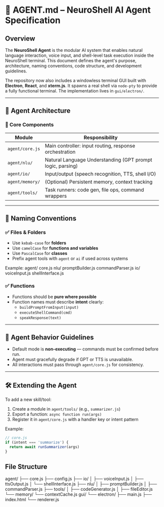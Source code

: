 # 🧠 AGENT.md – NeuroShell AI Agent Specification

## Overview

The **NeuroShell Agent** is the modular AI system that enables natural language interaction, voice input, and shell-level task execution inside the NeuroShell terminal. This document defines the agent's purpose, architecture, naming conventions, code structure, and development guidelines.

The repository now also includes a windowless terminal GUI built with
**Electron**, **React**, and **xterm.js**. It spawns a real shell via
`node-pty` to provide a fully functional terminal. The implementation lives in
`gui/electron/`.

---

## 🧩 Agent Architecture

### 🔄 Core Components

| Module          | Responsibility |
|-----------------|----------------|
| `agent/core.js` | Main controller: input routing, response orchestration |
| `agent/nlu/`    | Natural Language Understanding (GPT prompt logic, parsing) |
| `agent/io/`     | Input/output (speech recognition, TTS, shell I/O) |
| `agent/memory/` | (Optional) Persistent memory, context tracking |
| `agent/tools/`  | Task runners: code gen, file ops, command wrappers |

---

## 🧠 Naming Conventions

### ✅ Files & Folders
- Use `kebab-case` for **folders**
- Use `camelCase` for **functions and variables**
- Use `PascalCase` for **classes**
- Prefix agent tools with `agent` or `ai` if used across systems

Example:
agent/
core.js
nlu/
promptBuilder.js
commandParser.js
io/
voiceInput.js
shellInterface.js

### ✅ Functions
- Functions should be **pure where possible**
- Function names must describe **intent** clearly:  
  - `buildPromptFromInput(input)`  
  - `executeShellCommand(cmd)`  
  - `speakResponse(text)`

---

## 🚦 Agent Behavior Guidelines

- Default mode is **non-executing** — commands must be confirmed before run.
- Agent must gracefully degrade if GPT or TTS is unavailable.
- All interactions must pass through `agent/core.js` for consistency.

---

## 🛠️ Extending the Agent

To add a new skill/tool:
1. Create a module in `agent/tools/` (e.g., `summarizer.js`)
2. Export a function: `async function run(args)`
3. Register it in `agent/core.js` with a handler key or intent pattern

Example:
```js
// core.js
if (intent === 'summarize') {
  return await runSummarizer(args)
}
```

## File Structure
agent/
├── core.js
├── config.js
├── io/
│   ├── voiceInput.js
│   ├── ttsOutput.js
│   └── shellInterface.js
├── nlu/
│   ├── promptBuilder.js
│   ├── commandParser.js
├── tools/
│   ├── codeGenerator.js
│   ├── fileEditor.js
└── memory/
    └── contextCache.js
gui/
└── electron/
    ├── main.js
    ├── index.html
    └── renderer.js


